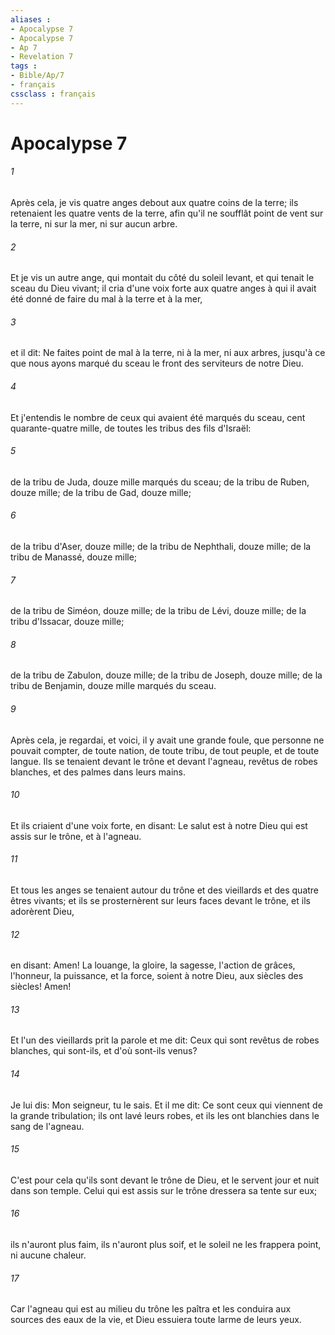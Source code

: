 ```yaml
---
aliases : 
- Apocalypse 7
- Apocalypse 7
- Ap 7
- Revelation 7
tags : 
- Bible/Ap/7
- français
cssclass : français
---
```


# Apocalypse 7

###### 1
Après cela, je vis quatre anges debout aux quatre coins de la terre; ils retenaient les quatre vents de la terre, afin qu'il ne soufflât point de vent sur la terre, ni sur la mer, ni sur aucun arbre.
###### 2
Et je vis un autre ange, qui montait du côté du soleil levant, et qui tenait le sceau du Dieu vivant; il cria d'une voix forte aux quatre anges à qui il avait été donné de faire du mal à la terre et à la mer,
###### 3
et il dit: Ne faites point de mal à la terre, ni à la mer, ni aux arbres, jusqu'à ce que nous ayons marqué du sceau le front des serviteurs de notre Dieu.
###### 4
Et j'entendis le nombre de ceux qui avaient été marqués du sceau, cent quarante-quatre mille, de toutes les tribus des fils d'Israël:
###### 5
de la tribu de Juda, douze mille marqués du sceau; de la tribu de Ruben, douze mille; de la tribu de Gad, douze mille;
###### 6
de la tribu d'Aser, douze mille; de la tribu de Nephthali, douze mille; de la tribu de Manassé, douze mille;
###### 7
de la tribu de Siméon, douze mille; de la tribu de Lévi, douze mille; de la tribu d'Issacar, douze mille;
###### 8
de la tribu de Zabulon, douze mille; de la tribu de Joseph, douze mille; de la tribu de Benjamin, douze mille marqués du sceau.
###### 9
Après cela, je regardai, et voici, il y avait une grande foule, que personne ne pouvait compter, de toute nation, de toute tribu, de tout peuple, et de toute langue. Ils se tenaient devant le trône et devant l'agneau, revêtus de robes blanches, et des palmes dans leurs mains.
###### 10
Et ils criaient d'une voix forte, en disant: Le salut est à notre Dieu qui est assis sur le trône, et à l'agneau.
###### 11
Et tous les anges se tenaient autour du trône et des vieillards et des quatre êtres vivants; et ils se prosternèrent sur leurs faces devant le trône, et ils adorèrent Dieu,
###### 12
en disant: Amen! La louange, la gloire, la sagesse, l'action de grâces, l'honneur, la puissance, et la force, soient à notre Dieu, aux siècles des siècles! Amen!
###### 13
Et l'un des vieillards prit la parole et me dit: Ceux qui sont revêtus de robes blanches, qui sont-ils, et d'où sont-ils venus?
###### 14
Je lui dis: Mon seigneur, tu le sais. Et il me dit: Ce sont ceux qui viennent de la grande tribulation; ils ont lavé leurs robes, et ils les ont blanchies dans le sang de l'agneau.
###### 15
C'est pour cela qu'ils sont devant le trône de Dieu, et le servent jour et nuit dans son temple. Celui qui est assis sur le trône dressera sa tente sur eux;
###### 16
ils n'auront plus faim, ils n'auront plus soif, et le soleil ne les frappera point, ni aucune chaleur.
###### 17
Car l'agneau qui est au milieu du trône les paîtra et les conduira aux sources des eaux de la vie, et Dieu essuiera toute larme de leurs yeux.
